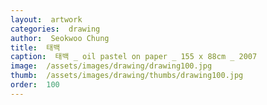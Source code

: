 ```yaml
---
layout:  artwork
categories:  drawing
author:  Seokwoo Chung
title:  태백
caption:  태백 _ oil pastel on paper _ 155 x 88cm _ 2007
image:  /assets/images/drawing/drawing100.jpg
thumb:  /assets/images/drawing/thumbs/drawing100.jpg
order:  100
---
```

